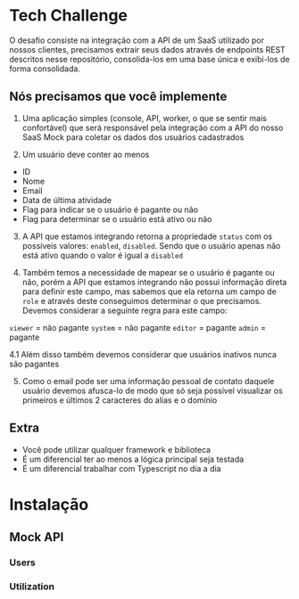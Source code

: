 # Tech Challenge

O desafio consiste na integração com a API de um SaaS utilizado por nossos clientes, precisamos extrair seus dados através de endpoints REST descritos nesse repositório, consolida-los em uma base única e exibi-los de forma consolidada.

## Nós precisamos que você implemente

1. Uma aplicação simples (console, API, worker, o que se sentir mais confortável) que será responsável pela integração com a API do nosso SaaS Mock para coletar os dados dos usuários cadastrados

2. Um usuário deve conter ao menos

- ID
- Nome
- Email
- Data de última atividade
- Flag para indicar se o usuário é pagante ou não
- Flag para determinar se o usuário está ativo ou não

3. A API que estamos integrando retorna a propriedade `status` com os possíveis valores: `enabled`, `disabled`. Sendo que o usuário apenas não está ativo quando o valor é igual a `disabled`

4. Também temos a necessidade de mapear se o usuário é pagante ou não, porém a API que estamos integrando não possui informação direta para definir este campo, mas sabemos que ela retorna um campo de `role` e através deste conseguimos determinar o que precisamos. Devemos considerar a seguinte regra para este campo:

`viewer` = não pagante
`system` = não pagante
`editor` = pagante
`admin` = pagante

4.1 Além disso também devemos considerar que usuários inativos nunca são pagantes

5. Como o email pode ser uma informação pessoal de contato daquele usuário devemos afusca-lo de modo que só seja possível visualizar os primeiros e últimos 2 caracteres do alias e o domínio

## Extra

- Você pode utilizar qualquer framework e biblioteca
- É um diferencial ter ao menos a lógica principal seja testada
- É um diferencial trabalhar com Typescript no dia a dia

# Instalação

## Mock API

### Users

### Utilization